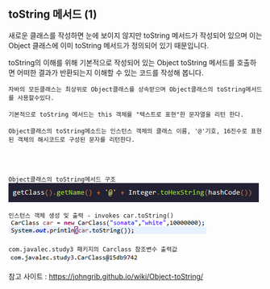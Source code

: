 ## toString 메서드 (1)

새로운 클래스를 작성하면 눈에 보이지 않지만 toString 메서드가 작성되어 있으며 이는 Object 클래스에 이미 toString 메서드가 정의되어 있기 때문입니다.

toString의 이해를 위해 기본적으로 작성되어 있는 Object toString 메서드를 호출하면 어떠한 결과가 반환되는지 이해할 수 있는 코드를 작성해 봅니다.
<br>

```
자바의 모든클래스는 최상위로 Object클래스를 상속받으며 Object클래스의 toString메서드를 사용할수있다.

기본적으로 toString 메서드는 this 객체를 "텍스트로 표현"한 문자열을 리턴 한다.

Object클래스의 toString메소드는 인스턴스 객체의 클래스 이름, '@'기호, 16진수로 표현된 객체의 해시코드로 구성된 문자를 리턴한다.
```
<br><br>

`Object클래스의 toString메서드 구조`
<br>
<img src="../pictures/3/toString.PNG">
<br>

`인스턴스 객체 생성 및 출력 - invokes car.toString()`
<br>
<img src="../pictures/3/toString2.PNG">
<br>

`com.javalec.study3 패키지의 Carclass 참조변수 출력값`
<br>
<img src="../pictures/3/toString3.PNG">
<br>


참고 사이트 : https://johngrib.github.io/wiki/Object-toString/

